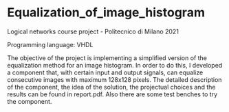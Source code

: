 # Equalization_of_image_histogram
Logical networks course project - Politecnico di Milano 2021

Programming language: VHDL

The objective of the project is implementing a simplified version of the equalization method for an image histogram. In order to do this, I developed a component that, with certain input and output signals, can equalize consecutive images with maximum 128x128 pixels. The detailed description of the component, the idea of the solution, the projectual choices and the results can be found in report.pdf. Also there are some test benches to try the component.
